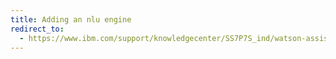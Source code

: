 ```yaml
---
title: Adding an nlu engine
redirect_to:
  - https://www.ibm.com/support/knowledgecenter/SS7P7S_ind/watson-assistant-solutions/skill/custom_nlu.html
---
```

